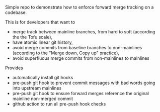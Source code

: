 Simple repo to demonstrate how to enforce forward merge tracking on a codebase.

This is for developers that want to
- merge track between mainline branches, from hard to soft (according the the Tofu scale),
- have atomic linear git history,
- avoid merge commits from baseline branches to non-mainlines (according to the "Merge down, Copy up" practice),
- avoid superfluous merge commits from non-mainlines to mainlines


Provides 
- automatically install git hooks
- pre-push git hook to prevent commit messages with bad words going into upstream mainlines
- pre-push git hook to ensure forward merges reference the original mainline non-merged commit
- github action to run all pre-push hook checks
